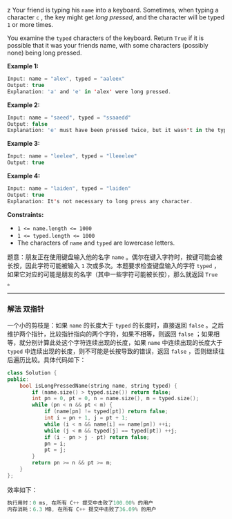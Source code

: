 z 
Your friend is typing his `name` into a keyboard.  Sometimes, when typing a character `c` , the key might get *long pressed*, and the character will be typed `1` or more times.

You examine the `typed` characters of the keyboard.  Return `True` if it is possible that it was your friends name, with some characters (possibly none) being long pressed.

 

**Example 1:**

```swift
Input: name = "alex", typed = "aaleex"
Output: true
Explanation: 'a' and 'e' in 'alex' were long pressed.
```

**Example 2:**

```swift
Input: name = "saeed", typed = "ssaaedd"
Output: false
Explanation: 'e' must have been pressed twice, but it wasn't in the typed output.
```

**Example 3:**

```swift
Input: name = "leelee", typed = "lleeelee"
Output: true
```

**Example 4:**

```swift
Input: name = "laiden", typed = "laiden"
Output: true
Explanation: It's not necessary to long press any character.
```

 

**Constraints:**
- `1 <= name.length <= 1000`
-  `1 <= typed.length <= 1000`
 - The characters of `name` and `typed` are lowercase letters.

题意：朋友正在使用键盘输入他的名字 `name` 。偶尔在键入字符时，按键可能会被长按，因此字符可能被输入 `1` 次或多次。本题要求检查键盘输入的字符 `typed` ，如果它对应的可能是朋友的名字（其中一些字符可能被长按），那么就返回 `True` 。

---
### 解法 双指针
一个小的剪枝是：如果 `name` 的长度大于 `typed` 的长度时，直接返回 `false` 。之后维护两个指针，比较指针指向的两个字符，如果不相等，则返回 `false` ；如果相等，就分别计算此处这个字符连续出现的长度，如果 `name` 中连续出现的长度大于 `typed` 中连续出现的长度，则不可能是长按导致的错误，返回 `false` ，否则继续往后遍历比较。具体代码如下：
```cpp
class Solution {
public:
    bool isLongPressedName(string name, string typed) {
        if (name.size() > typed.size()) return false; 
        int pn = 0, pt = 0, n = name.size(), m = typed.size();
        while (pn < n && pt < m) { 
            if (name[pn] != typed[pt]) return false;
            int i = pn + 1, j = pt + 1;
            while (i < n && name[i] == name[pn]) ++i;
            while (j < m && typed[j] == typed[pt]) ++j;
            if (i - pn > j - pt) return false; 
            pn = i;
            pt = j; 
        }
        return pn >= n && pt >= m;
    }
}; 
```
效率如下：
```cpp
执行用时：0 ms, 在所有 C++ 提交中击败了100.00% 的用户
内存消耗：6.3 MB, 在所有 C++ 提交中击败了36.09% 的用户
```
